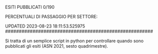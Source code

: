 ESITI PUBBLICATI 0/190 

PERCENTUALI DI PASSAGGIO PER SETTORE:

UPDATED 2023-08-23 18:11:53.525975
###################################################### 

Si tratta di un semplice script in python per controllare quando sono pubblicati gli esiti (ASN 2021, sesto quadrimestre).

